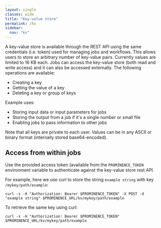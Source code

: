```yaml
---
layout: single
classes: wide
title: "Key-value store"
permalink: /kv
sidebar:
  nav: "kv"
---
```


A key-value store is available through the REST API using the same credentials (i.e. token) used for managing jobs and workflows.
This allows users to
store an arbitrary number of key-value pairs. Currently values are limited to 16 KB each. Jobs can access the key-value store (both read and write access)
and it can also be accessed externally. The following operations are available:
* Creating a key
* Getting the value of a key
* Deleting a key or group of keys

Example uses:
* Storing input data or input parameters for jobs
* Storing the output from a job if it's a single number or small file
* Enabling jobs to pass information to other jobs

Note that all keys are private to each user. Values can be in any ASCII or binary format (internally stored base64-encoded).

## Access from within jobs
Use the provided access token (available from the `PROMINENCE_TOKEN` environment variable to authenticate against the key-value
store rest API.

For example, here we use curl to store the string `example string` with key `/mykey/path/example`:
```
curl -s -H "Authorization: Bearer $PROMINENCE_TOKEN" -X POST -d "example string" $PROMINENCE_URL/kv/mykey/path/example
```
To retrieve the same key using curl:
```
curl -s -H "Authorization: Bearer $PROMINENCE_TOKEN" $PROMINENCE_URL/kv/mykey/path/example
```

